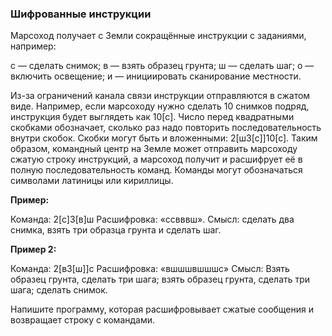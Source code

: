 ### Шифрованные инструкции

Марсоход получает с Земли сокращённые инструкции с заданиями, например:

с — сделать снимок;
в — взять образец грунта;
ш — сделать шаг;
о — включить освещение;
и — инициировать сканирование местности.

Из-за ограничений канала связи инструкции отправляются в сжатом виде. 
Например, если марсоходу нужно сделать 10 снимков подряд, инструкция будет выглядеть как 10[с].
Число перед квадратными скобками обозначает, сколько раз надо повторить последовательность внутри скобок. 
Скобки могут быть и вложенными: 2[ш3[с]]10[с].
Таким образом, командный центр на Земле может отправить марсоходу сжатую строку инструкций, 
а марсоход получит и расшифрует её в полную последовательность команд.
Команды могут обозначаться символами латиницы или кириллицы.

**Пример:**

Команда: 2[с]3[в]ш
Расшифровка: «ссвввш».
Смысл: сделать два снимка, взять три образца грунта и сделать шаг.

**Пример 2:**

Команда: 2[в3[ш]]с
Расшифровка: «вшшшвшшшс»
Смысл: Взять образец грунта, сделать три шага; взять образец грунта, сделать три шага; сделать снимок.

Напишите программу, которая расшифровывает сжатые сообщения и возвращает строку с командами.
